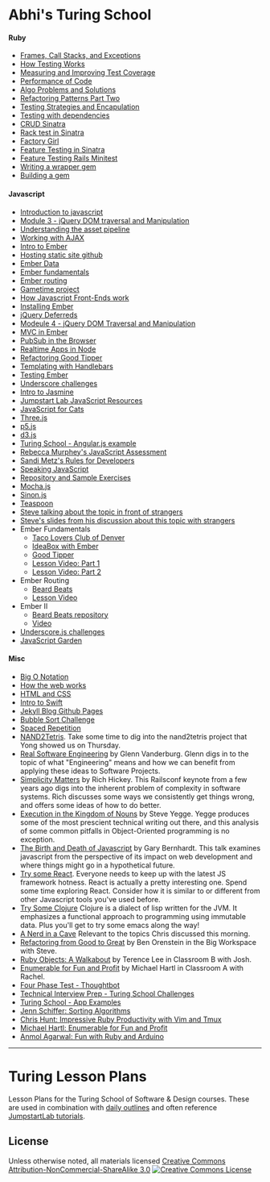 # Abhi's Turing School

#### Ruby
* [Frames, Call Stacks, and Exceptions](ruby_01-object_oriented_programming_with_ruby/frames_call_stacks_and_exceptions.markdown)
* [How Testing Works](ruby_01-object_oriented_programming_with_ruby/how_testing_works.markdown)
* [Measuring and Improving Test Coverage](ruby_01-object_oriented_programming_with_ruby/measuring_improving_test_coverage.markdown)
* [Performance of Code](ruby_01-object_oriented_programming_with_ruby/performance_of_code.markdown)
* [Algo Problems and Solutions](ruby_01-object_oriented_programming_with_ruby/problems_solutions_algorithms.markdown)
* [Refactoring Patterns Part Two](ruby_01-object_oriented_programming_with_ruby/refactoring_patterns_part_two.markdown)
* [Testing Strategies and Encapulation](ruby_01-object_oriented_programming_with_ruby/testing_strategies_and_encapsulation.markdown)
* [Testing with dependencies](ruby_01-object_oriented_programming_with_ruby/testing_with_dependencies.markdown)
* [CRUD Sinatra](ruby_02-web_applications_with_ruby/crud_sinatra.markdown)
* [Rack test in Sinatra](ruby_02-web_applications_with_ruby/rack_test_in_sinatra.markdown)
* [Factory Girl](ruby_02-web_applications_with_ruby/factory_girl.markdown)
* [Feature Testing in Sinatra](ruby_02-web_applications_with_ruby/feature_testing_in_sinatra_with_capybara.markdown)
* [Feature Testing Rails Minitest](ruby_02-web_applications_with_ruby/feature_testing_rails_minitest_rspec.markdown)
* [Writing a wrapper gem](ruby_04-apis_and_scalability/writing_a_wrapper_gem.markdown)
* [Building a gem](electives/building-a-gem)

#### Javascript
* [Introduction to javascript](ruby_02-web_applications_with_ruby/introduction_to_javascript.markdown)
* [Module 3 - jQuery DOM traversal and Manipulation](ruby_03-professional_rails_applications/jquery_dom_traversal_and_manipulation.md)
* [Understanding the asset pipeline](ruby_03-professional_rails_applications/understanding_the_asset_pipeline.markdown)
* [Working with AJAX](ruby_03-professional_rails_applications/working_with_ajax.markdown)
* [Intro to Ember](community_night/introduction_to_ember.markdown)
* [Hosting static site github](community_night/hosting_static_site_github.markdown)
* [Ember Data](ruby_04-apis_and_scalability/ember_data.markdown)
* [Ember fundamentals](ruby_04-apis_and_scalability/ember_fundamentals.markdown)
* [Ember routing](ruby_04-apis_and_scalability/ember_routing.markdown)
* [Gametime project](ruby_04-apis_and_scalability/gametime_project.markdown)
* [How Javascript Front-Ends work](ruby_04-apis_and_scalability/how_javascript_frontends_work.markdown)
* [Installing Ember](ruby_04-apis_and_scalability/installing_ember.markdown)
* [jQuery Deferreds](ruby_04-apis_and_scalability/jquery_deferreds.markdown)
* [Modeule 4 - jQuery DOM Traversal and Manipulation](ruby_04-apis_and_scalability/jquery_dom_traversal_and_manipulation.md)
* [MVC in Ember](ruby_04-apis_and_scalability/mvc_in_ember.markdown)
* [PubSub in the Browser](ruby_04-apis_and_scalability/pubsub_in_the_browser.markdown)
* [Realtime Apps in Node](ruby_04-apis_and_scalability/real_time_applications_with_node.markdown)
* [Refactoring Good Tipper](ruby_04-apis_and_scalability/refactoring_good_tipper.md)
* [Templating with Handlebars](ruby_04-apis_and_scalability/templating_with_handlebars.markdown)
* [Testing Ember](ruby_04-apis_and_scalability/testing_ember.markdown)
* [Underscore challenges](ruby_04-apis_and_scalability/underscore_challenges.md)
* [Intro to Jasmine](http://tutorials.jumpstartlab.com/projects/javascript/testing/1-jasmine-intro.html)
* [Jumpstart Lab JavaScript Resources](http://tutorials.jumpstartlab.com/projects/javascript/)
* [JavaScript for Cats](http://jsforcats.com)
* [Three.js](http://threejs.org)
* [p5.js](http://p5js.org)
* [d3.js](http://d3js.org)
* [Turing School - Angular.js example](https://github.com/turingschool-examples/angularity)
* [Rebecca Murphey's JavaScript Assessment](https://github.com/rmurphey/js-assessment)
* [Sandi Metz's Rules for Developers](http://robots.thoughtbot.com/sandi-metz-rules-for-developers)
* [Speaking JavaScript](http://speakingjs.com/es5/)
* [Repository and Sample Exercises](https://github.com/turingschool-examples/testing-javascript)
* [Mocha.js](http://mochajs.org/)
* [Sinon.js](http://sinonjs.org/)
* [Teaspoon](https://github.com/modeset/teaspoon)
* [Steve talking about the topic in front of strangers](https://www.youtube.com/watch?v=Ayj1kgQNhAg)
* [Steve's slides from his discussion about this topic with strangers](https://speakerdeck.com/stevekinney/denverscript-es6-and-beyond)
* Ember Fundamentals
  * [Taco Lovers Club of Denver](http://jsbin.com/gutiza/3/edit?html,js,output)
  * [IdeaBox with Ember](https://github.com/turingschool-examples/ideabox-ember)
  * [Good Tipper](https://github.com/turingschool-examples/good-tipper)
  * [Lesson Video: Part 1](https://vimeo.com/124104906)
  * [Lesson Video: Part 2](https://vimeo.com/123998078)
* Ember Routing
  * [Beard Beats](https://github.com/turingschool-examples/beard-beats)
  * [Lesson Video](https://vimeo.com/124239771)
* Ember II
  * [Beard Beats repository](https://github.com/turingschool-examples/beard-beats)
  * [Video](https://vimeo.com/124239771)
* [Underscore.js challenges](https://github.com/turingschool-examples/enumerable-challenges/tree/underscore-challenges)
* [JavaScript Garden](https://bonsaiden.github.io/JavaScript-Garden/)

#### Misc
* [Big O Notation](ruby_01-object_oriented_programming_with_ruby/big_o_notation.markdown)
* [How the web works](ruby_02-web_applications_with_ruby/how_the_web_works.markdown)
* [HTML and CSS](ruby_02-web_applications_with_ruby/html_and_css.markdown)
* [Intro to Swift](community_night/introduction_to_swift.markdown)
* [Jekyll Blog Github Pages](electives/jekyll-blog-github-pages)
* [Bubble Sort Challenge](https://github.com/turingschool/challenges/blob/master/bubble_sort.markdown)
* [Spaced Repetition](https://github.com/turingschool/gear-up/blob/master/learning_and_spaced_repetition.markdown)
* [NAND2Tetris](http://www.nand2tetris.org/). Take some time to dig into
  the nand2tetris project that Yong showed us on Thursday.
* [Real Software Engineering](https://www.youtube.com/watch?v=NP9AIUT9nos) by Glenn Vanderburg.
  Glenn digs in to the topic of what "Engineering" means and how we can
  benefit from applying these ideas to Software Projects.
* [Simplicity Matters](https://www.youtube.com/watch?v=rI8tNMsozo0) by
  Rich Hickey. This Railsconf keynote from a few years ago digs into the
  inherent problem of complexity in software systems. Rich discusses
  some ways we consistently get things wrong, and offers some ideas of
  how to do better.
* [Execution in the Kingdom of Nouns](http://steve-yegge.blogspot.com/2006/03/execution-in-kingdom-of-nouns.html)
  by Steve Yegge. Yegge produces some of the most prescient technical writing
  out there, and this analysis of some common pitfalls in
  Object-Oriented programming is no exception.
* [The Birth and Death of Javascript](https://www.destroyallsoftware.com/talks/the-birth-and-death-of-javascript)
  by Gary Bernhardt. This talk examines javascript from the perspective
  of its impact on web development and where things might go in a
  hypothetical future.
* [Try some React](http://axiacore.com/blog/beginners-introduction-reactjs). Everyone needs to
  keep up with the latest JS framework hotness. React is actually a
  pretty interesting one. Spend some time exploring React. Consider how
  it is similar to or different from other Javascript tools you've used
  before.
* [Try Some Clojure](http://www.braveclojure.com/) Clojure is a dialect
  of lisp written for the JVM. It emphasizes a functional approach to
  programming using immutable data. Plus you'll get to try some emacs
  along the way!
* [A Nerd in a Cave](http://randsinrepose.com/archives/a-nerd-in-a-cave/) Relevant to the topics Chris discussed this morning.
* [Refactoring from Good to Great][ben] by Ben Orenstein in the Big Workspace with Steve.
* [Ruby Objects: A Walkabout][obj] by Terence Lee in Classroom B with Josh.
* [Enumerable for Fun and Profit][enum] by Michael Hartl in Classroom A with Rachel.
* [Four Phase Test - Thoughtbot](https://robots.thoughtbot.com/four-phase-test)
* [Technical Interview Prep - Turing School Challenges](https://github.com/turingschool/technical_puzzles)
* [Turing School - App Examples](https://github.com/turingschool-examples)
* [Jenn Schiffer:  Sorting Algorithms](https://www.youtube.com/watch?v=uRyqlhjXYQI)
* [Chris Hunt: Impressive Ruby Productivity with Vim and Tmux](http://confreaks.tv/videos/larubyconf2013-impressive-ruby-productivity-with-vim-and-tmux)
* [Michael Hartl: Enumerable for Fun and Profit](http://confreaks.tv/videos/rubyconf2014-enumerable-for-fun-profit)
* [Anmol Agarwal: Fun with Ruby and Arduino](http://confreaks.tv/videos/gardencityrb2015-fun-with-ruby-and-arduino)

[ben]: http://confreaks.tv/videos/rubyconfau2013-refactoring-from-good-to-great-a-live-coding-odyssey
[obj]: http://confreaks.tv/videos/roa2015-ruby-objects-a-walkabout
[enum]: http://confreaks.tv/videos/rubyconf2014-enumerable-for-fun-profit



---
# Turing Lesson Plans

Lesson Plans for the Turing School of Software &amp; Design courses. These are used in combination with [daily outlines](https://github.com/turingschool/today)
and often reference [JumpstartLab tutorials](http://tutorials.jumpstartlab.com).

## License

Unless otherwise noted, all materials licensed <a rel="license" href="http://creativecommons.org/licenses/by-nc-sa/3.0/">Creative Commons Attribution-NonCommercial-ShareAlike 3.0</a>&nbsp;<a rel="license" href="http://creativecommons.org/licenses/by-nc-sa/3.0/"><img alt="Creative Commons License" style="border-width:0" src="http://i.creativecommons.org/l/by-nc-sa/3.0/80x15.png" /></a>
